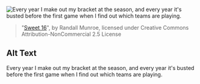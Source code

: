 ![Every year I make out my bracket at the season, and every year it's busted before the first game when I find out which teams are playing.](https://imgs.xkcd.com/comics/sweet_16.png)
> "[Sweet 16](https://xkcd.com/1819/)", by Randall Munroe, licensed under Creative Commons Attribution-NonCommercial 2.5 License

## Alt Text
Every year I make out my bracket at the season, and every year it's busted before the first game when I find out which teams are playing.
